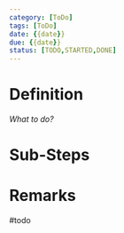 ```yaml
---
category: [ToDo]
tags: [ToDo]
date: {{date}}
due: {{date}}
status: [TODO,STARTED,DONE]
---
```


# Definition
_What to do?_

# Sub-Steps

# Remarks
#todo 